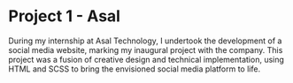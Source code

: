 # Project 1 - Asal
During my internship at Asal Technology, I undertook the development of a social media website, marking my inaugural project with the company. 
This project was a fusion of creative design and technical implementation, using HTML and SCSS to bring the envisioned social media platform to life.
